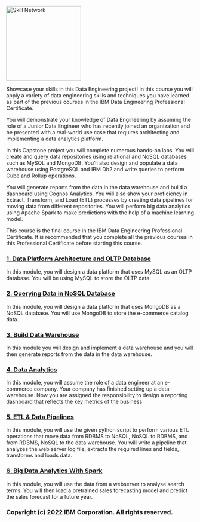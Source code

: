 <img src="https://cf-courses-data.s3.us.cloud-object-storage.appdomain.cloud/IBM-DB0321EN-SkillsNetwork/labs/module%201/images/IDSNlogo.png
" alt="Skill Network" width="200px">


Showcase your skills in this Data Engineering project! In this course you will apply a variety of data engineering skills and techniques you have learned as part of the previous courses in the IBM Data Engineering Professional Certificate.  

You will demonstrate your knowledge of Data Engineering by assuming the role of a Junior Data Engineer who has recently joined an organization and be presented with a real-world use case that requires architecting and implementing a data analytics platform. 

In this Capstone project you will complete numerous hands-on labs. You will create and query data repositories using relational and NoSQL databases such as MySQL and MongoDB. You’ll also design and populate a data warehouse using PostgreSQL and IBM Db2 and write queries to perform Cube and Rollup operations.  

You will generate reports from the data in the data warehouse and build a dashboard using Cognos Analytics. You will also show your proficiency in Extract, Transform, and Load (ETL) processes by creating data pipelines for moving data from different repositories. You will perform big data analytics using Apache Spark to make predictions with the help of a machine learning model. 

This course is the final course in the IBM Data Engineering Professional Certificate. It is recommended that you complete all the previous courses in this Professional Certificate before starting this course.

### [1. Data Platform Architecture and OLTP Database]()
In this module, you will design a data platform that uses MySQL as an OLTP database. You will be using MySQL to store the OLTP data.

### [2. Querying Data in NoSQL Database]()
In this module, you will design a data platform that uses MongoDB as a NoSQL database. You will use MongoDB to store the e-commerce catalog data.

### [3. Build Data Warehouse]()
In this module you will design and implement a data warehouse and you will then generate reports from the data in the data warehouse.

### [4. Data Analytics]()
In this module, you will assume the role of a data engineer at an e-commerce company. Your company has finished setting up a data warehouse. Now you are assigned the responsibility to design a reporting dashboard that reflects the key metrics of the business

### [5. ETL & Data Pipelines]()
In this module, you will use the given python script to perform various ETL operations that move data from RDBMS to NoSQL, NoSQL to RDBMS, and from RDBMS, NoSQL to the data warehouse. You will write a pipeline that analyzes the web server log file, extracts the required lines and fields, transforms and loads data.

### [6. Big Data Analytics With Spark]()
In this module, you will use the data from a webserver to analyse search terms. You will then load a pretrained sales forecasting model and predict the sales forecast for a future year.

### Copyright (c) 2022 IBM Corporation. All rights reserved.